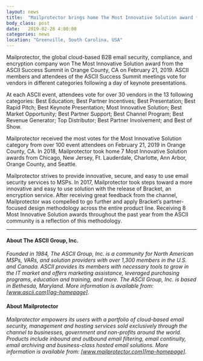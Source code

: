 ```yaml
---
layout: news
title:  "Mailprotector brings home The Most Innovative Solution award from ASCII Success Summit in Orange County, CA"
body_class: post
date:   2019-02-28 4:00:00
categories: news
location: "Greenville, South Carolina, USA"
---
```


Mailprotector, the global cloud-based B2B email security, compliance, and encryption company won The Most Innovative Solution award from the ASCII Success Summit in Orange County, CA on February 21, 2019. ASCII members and attendees of the ASCII Success Summit meetings vote for vendors in different categories following a day of keynote presentations.

At each ASCII event, attendees vote for over 30 vendors in the 13 following categories: Best Education; Best Partner Incentives; Best Presentation; Best Rapid Pitch; Best Keynote Presentation; Most Innovative Solution; Best Market Opportunity; Best Partner Support; Best Channel Program; Best Revenue Generator; Top Distributor; Best Partner Involvement; and Best of Show.

Mailprotector received the most votes for the Most Innovative Solution category from over 100 event attendees on February 21, 2019 in Orange County, CA. In 2018, Mailprotector took home 7 Most Innovative Solution awards from Chicago, New Jersey, Ft. Lauderdale, Charlotte, Ann Arbor, Orange County, and Seattle.

Mailprotector strives to provide innovative, secure, and easy to use email security services to MSPs. In 2017, Mailprotector took steps toward a more innovative and easy to use solution with the release of Bracket, an encryption service. After receiving great feedback from the channel, Mailprotector was compelled to go further and apply Bracket’s partner-focused design methodology across the entire product line. Receiving 8 Most Innovative Solution awards throughout the past year from the ASCII community is a reflection of this methodology.

***

#### About The ASCII Group, Inc.
*Founded in 1984, The ASCII Group, Inc. is a community for North American MSPs, VARs, and solution providers with over 1,300 members in the U.S. and Canada. ASCII provides its members with necessary tools to grow in the IT market and offers marketing assistance, leveraged purchasing programs, education and training, and more. The ASCII Group, Inc. is based in Bethesda, Maryland. More information is available from:  [www.ascii.com][ag-homepage].*

#### About Mailprotector
*Mailprotector empowers its users with a portfolio of cloud-based email security, management and hosting services sold exclusively through the channel to businesses, government and non-profits around the world. Products include inbound and outbound email filtering, email continuity, email archiving and business-class hosted email solutions. More information is available from:  [www.mailprotector.com][mp-homepage].*


[mp-homepage]: http://www.mailprotector.com
[ag-homepage]: http://ascii.com/
